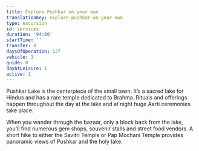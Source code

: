 ```yaml
---
title: Explore Pushkar on your own
translationKey: explore-pushkar-on-your-own
type: excursion
id: services
duration: '04:00'
startTime: ''
transfer: 0
daysOfOperation: 127
vehicle: 1
guide: 0
dayAtLeisure: 1
active: 1
---
```

Pushkar Lake is the centerpiece of the small town. It’s a sacred lake for Hindus and has a rare temple dedicated to Brahma. Rituals and offerings happen throughout the day at the lake and at night huge Aarti ceremonies take place.    


When you wander through the bazaar, only a block back from the lake, you’ll find numerous gem shops, souvenir stalls and street food vendors. A short hike to either the Savitri Temple or Pap Mochani Temple provides panoramic views of Pushkar and the holy lake.